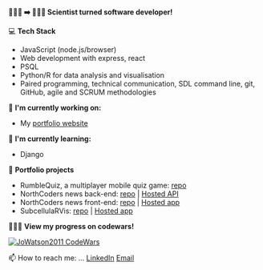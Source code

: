 __👩🏻‍🔬 ➡️ 👩🏻‍💻 Scientist turned software developer!__

💻 __Tech Stack__
- JavaScript (node.js/browser)
- Web development with express, react
- PSQL
- Python/R for data analysis and visualisation
- Paired programming, technical communication, SDL command line, git, GitHub, agile and SCRUM methodologies
  
🔭 __I'm currently working on:__
- My [portfolio website](https://github.com/JoWatson2011/portfolio-website)

🌱 __I'm currently learning:__
- Django

🌟 __Portfolio projects__
- RumbleQuiz, a multiplayer mobile quiz game: [repo](https://github.com/JoWatson2011/rumble-quiz-app)
- NorthCoders news back-end: [repo](https://github.com/JoWatson2011/nc-news) | [Hosted API](https://nc-news-2qmw.onrender.com/api)
- NorthCoders news front-end: [repo](https://github.com/JoWatson2011/fe-nc-news) | [Hosted app](https://jowatson-portfolio-nc-news.netlify.app/)
- SubcellulaRVis: [repo](https://github.com/JoWatson2011/subcellularvis) | [Hosted app](phenome.manchester.ac.uk/subcellular)

🦸🏻‍♀️ __View my progress on codewars!__

[![JoWatson2011 CodeWars](https://www.codewars.com/users/JoWatson2011/badges/small)](https://www.codewars.com/users/JoWatson2011)

📫 How to reach me: ...
[LinkedIn](https://www.linkedin.com/in/jolwatson/)
[Email](mailto:jowatson@protonmail.com)

<!--
**JoWatson2011/JoWatson2011** is a ✨ _special_ ✨ repository because its `README.md` (this file) appears on your GitHub profile.

Here are some ideas to get you started:

- 🔭 I’m currently working on ...
- 🌱 I’m currently learning ...
- 👯 I’m looking to collaborate on ...
- 🤔 I’m looking for help with ...
- 💬 Ask me about ...
- 📫 How to reach me: ...
- 😄 Pronouns: ...
- ⚡ Fun fact: ...
-->
